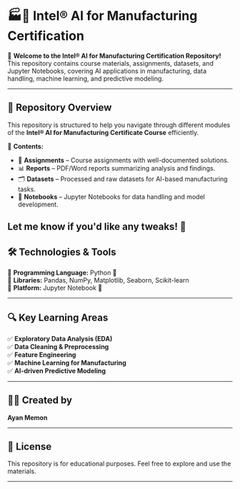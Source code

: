 # 🏭🤖 Intel® AI for Manufacturing Certification  

🚀 **Welcome to the Intel® AI for Manufacturing Certification Repository!** This repository contains course materials, assignments, datasets, and Jupyter Notebooks, covering AI applications in manufacturing, data handling, machine learning, and predictive modeling.  

---

## 📌 Repository Overview  
This repository is structured to help you navigate through different modules of the **Intel® AI for Manufacturing Certificate Course** efficiently.  

📂 **Contents:**  
- 📑 **Assignments** – Course assignments with well-documented solutions.  
- 📊 **Reports** – PDF/Word reports summarizing analysis and findings.
- 🗂️ **Datasets** – Processed and raw datasets for AI-based manufacturing tasks.  
- 📓 **Notebooks** – Jupyter Notebooks for data handling and model development.  

Let me know if you'd like any tweaks! 🚀
---

## 🛠 Technologies & Tools  
🔹 **Programming Language:** Python 🐍  
🔹 **Libraries:** Pandas, NumPy, Matplotlib, Seaborn, Scikit-learn  
🔹 **Platform:** Jupyter Notebook 📓  

---

## 🔍 Key Learning Areas  
✅ **Exploratory Data Analysis (EDA)**  
✅ **Data Cleaning & Preprocessing**  
✅ **Feature Engineering**  
✅ **Machine Learning for Manufacturing**  
✅ **AI-driven Predictive Modeling**  

---

## 👨‍💻 Created by  
**Ayan Memon**  

---

## 📜 License  
This repository is for educational purposes. Feel free to explore and use the materials.  

---  
